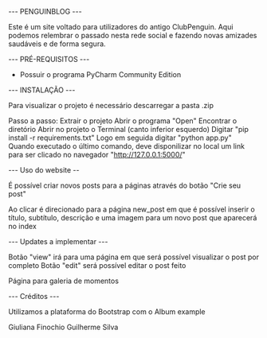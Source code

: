 --- PENGUINBLOG ---

Este é um site voltado para utilizadores do antigo ClubPenguin.
Aqui podemos relembrar o passado nesta rede social e fazendo novas amizades saudáveis e de forma segura.


--- PRÉ-REQUISITOS ---

 - Possuir o programa PyCharm Community Edition

--- INSTALAÇÃO ---

Para visualizar o projeto é necessário descarregar a pasta .zip

Passo a passo: 
    Extrair o projeto
    Abrir o programa
    "Open"
    Encontrar o diretório
    Abrir no projeto o Terminal (canto inferior esquerdo)
    Digitar "pip install -r requirements.txt"
    Logo em seguida digitar "python app.py"
    Quando executado o último comando, deve disponilizar no local um link para ser clicado no navegador "http://127.0.0.1:5000/"

--- Uso do website --

É possível criar novos posts para a páginas através do botão "Crie seu post"

Ao clicar é direcionado para a página new_post em que é possível inserir o título, subtítulo, descrição e uma imagem para um novo post que aparecerá no index

--- Updates a implementar ---

Botão "view" irá para uma página em que será possível visualizar o post por completo
Botão "edit" será possível editar o post feito

Página para galeria de momentos

--- Créditos ---

Utilizamos a plataforma do Bootstrap com o Album example

Giuliana Finochio
Guilherme Silva



    
    





